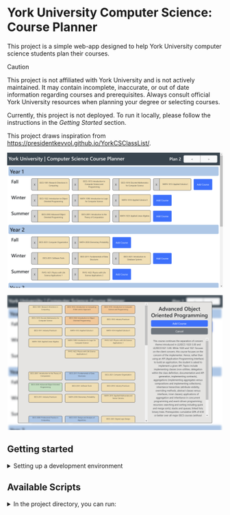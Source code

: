 # York University Computer Science: Course Planner

This project is a simple web-app designed to help York University computer science students plan their courses.

> [!CAUTION]
> This project is not affiliated with York University and is not actively maintained. It may contain incomplete, inaccurate, or out of date information regarding courses and prerequisites. Always consult official York University resources when planning your degree or selecting courses.

Currently, this project is not deployed. To run it locally, please follow the instructions in the _Getting Started_ section.

This project draws inspiration from https://presidentkevvol.github.io/YorkCSClassList/.

![Course Plan](public/readme/course_plan.png)

![Course Selector](public/readme/course_selector.png)

## Getting started

<details>

<summary>Setting up a development environment</summary>

To get started, clone the repo with `git clone https://github.com/christopher-dembski/course-planner.git`.

Then, run `npm install` to install dependencies.

To run the app in development mode, run `npm start`.

</details>


## Available Scripts

<details>

<summary>In the project directory, you can run:</summary>

### `npm start`

Runs the app in the development mode.\
Open [http://localhost:3000](http://localhost:3000) to view it in the browser.

The page will reload if you make edits.\
You will also see any lint errors in the console.

### `npm test`

Launches the test runner in the interactive watch mode.\
See the section about [running tests](https://facebook.github.io/create-react-app/docs/running-tests) for more information.

### `npm run build`

Builds the app for production to the `build` folder.\
It correctly bundles React in production mode and optimizes the build for the best performance.

The build is minified and the filenames include the hashes.\
Your app is ready to be deployed!

See the section about [deployment](https://facebook.github.io/create-react-app/docs/deployment) for more information.

### `npm run eject`

**Note: this is a one-way operation. Once you `eject`, you can’t go back!**

If you aren’t satisfied with the build tool and configuration choices, you can `eject` at any time. This command will remove the single build dependency from your project.

Instead, it will copy all the configuration files and the transitive dependencies (webpack, Babel, ESLint, etc) right into your project so you have full control over them. All of the commands except `eject` will still work, but they will point to the copied scripts so you can tweak them. At this point you’re on your own.

You don’t have to ever use `eject`. The curated feature set is suitable for small and middle deployments, and you shouldn’t feel obligated to use this feature. However we understand that this tool wouldn’t be useful if you couldn’t customize it when you are ready for it.

### `npm run lint`

Runs eslint and prettier. Fixes issues that can be resolved automatically and provides a warning for issues that must be resolved manually.


</details>
